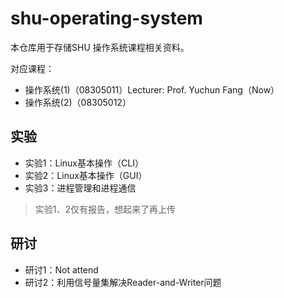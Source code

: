 # shu-operating-system

本仓库用于存储SHU 操作系统课程相关资料。

对应课程：

- 操作系统(1)（08305011）Lecturer: Prof. Yuchun Fang（Now）
- 操作系统(2)（08305012）

## 实验

- 实验1：Linux基本操作（CLI）
- 实验2：Linux基本操作（GUI）
- 实验3：进程管理和进程通信

> 实验1、2仅有报告，想起来了再上传

## 研讨

- 研讨1：Not attend
- 研讨2：利用信号量集解决Reader-and-Writer问题
